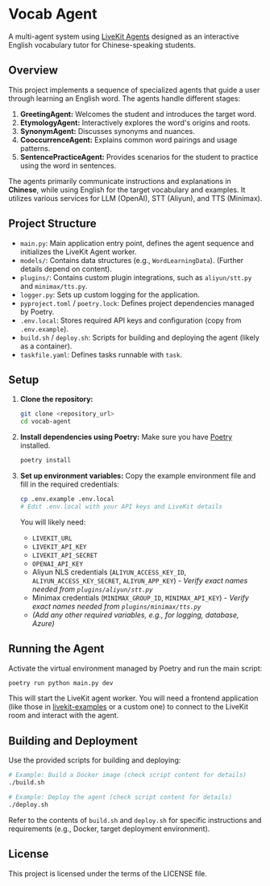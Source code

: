 # Vocab Agent

A multi-agent system using [LiveKit Agents](https://github.com/livekit/agents) designed as an interactive English vocabulary tutor for Chinese-speaking students.

## Overview

This project implements a sequence of specialized agents that guide a user through learning an English word. The agents handle different stages:

1.  **GreetingAgent:** Welcomes the student and introduces the target word.
2.  **EtymologyAgent:** Interactively explores the word's origins and roots.
3.  **SynonymAgent:** Discusses synonyms and nuances.
4.  **CooccurrenceAgent:** Explains common word pairings and usage patterns.
5.  **SentencePracticeAgent:** Provides scenarios for the student to practice using the word in sentences.

The agents primarily communicate instructions and explanations in **Chinese**, while using English for the target vocabulary and examples. It utilizes various services for LLM (OpenAI), STT (Aliyun), and TTS (Minimax).

## Project Structure

-   `main.py`: Main application entry point, defines the agent sequence and initializes the LiveKit Agent worker.
-   `models/`: Contains data structures (e.g., `WordLearningData`). (Further details depend on content).
-   `plugins/`: Contains custom plugin integrations, such as `aliyun/stt.py` and `minimax/tts.py`.
-   `logger.py`: Sets up custom logging for the application.
-   `pyproject.toml` / `poetry.lock`: Defines project dependencies managed by Poetry.
-   `.env.local`: Stores required API keys and configuration (copy from `.env.example`).
-   `build.sh` / `deploy.sh`: Scripts for building and deploying the agent (likely as a container).
-   `taskfile.yaml`: Defines tasks runnable with `task`.

## Setup

1.  **Clone the repository:**
    ```bash
    git clone <repository_url>
    cd vocab-agent
    ```

2.  **Install dependencies using Poetry:**
    Make sure you have [Poetry](https://python-poetry.org/docs/#installation) installed.
    ```bash
    poetry install
    ```

3.  **Set up environment variables:**
    Copy the example environment file and fill in the required credentials:
    ```bash
    cp .env.example .env.local
    # Edit .env.local with your API keys and LiveKit details
    ```
    You will likely need:
    *   `LIVEKIT_URL`
    *   `LIVEKIT_API_KEY`
    *   `LIVEKIT_API_SECRET`
    *   `OPENAI_API_KEY`
    *   Aliyun NLS credentials (`ALIYUN_ACCESS_KEY_ID`, `ALIYUN_ACCESS_KEY_SECRET`, `ALIYUN_APP_KEY`) - *Verify exact names needed from `plugins/aliyun/stt.py`*
    *   Minimax credentials (`MINIMAX_GROUP_ID`, `MINIMAX_API_KEY`) - *Verify exact names needed from `plugins/minimax/tts.py`*
    *   *(Add any other required variables, e.g., for logging, database, Azure)*

## Running the Agent

Activate the virtual environment managed by Poetry and run the main script:

```bash
poetry run python main.py dev
```

This will start the LiveKit agent worker. You will need a frontend application (like those in [livekit-examples](https://github.com/livekit-examples) or a custom one) to connect to the LiveKit room and interact with the agent.

## Building and Deployment

Use the provided scripts for building and deploying:

```bash
# Example: Build a Docker image (check script content for details)
./build.sh

# Example: Deploy the agent (check script content for details)
./deploy.sh
```
Refer to the contents of `build.sh` and `deploy.sh` for specific instructions and requirements (e.g., Docker, target deployment environment).

## License

This project is licensed under the terms of the LICENSE file.
